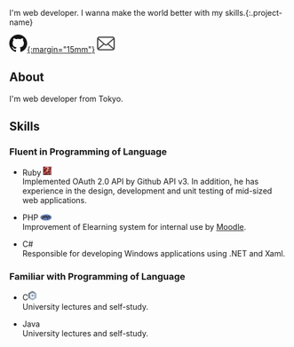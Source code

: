 
I'm web developer.  I wanna make the world better with my skills.{:.project-name}

[![Github](./img/GitHub-Mark-32px.png){:margin="15mm"}](https://github.com/yutosasaki)
[![Mail](./img/Mail-32px.png)](yuto.sasaki19@gmail.com)

## About

I'm web developer from Tokyo.

## Skills

### Fluent in Programming of Language

* Ruby <img src="./img/ruby_logo.png" width="15mm" />  
Implemented OAuth 2.0 API by Github API v3. In addition, he has experience in the design, development and unit testing of mid-sized web applications.

* PHP <img src="./img/php_logo.png" width="20mm" />  
Improvement of Elearning system for internal use by [Moodle](https://moodle.org/).

* C#  
Responsible for developing Windows applications using .NET and Xaml.

### Familiar with Programming of Language

* C<img src="./img/c_logo.svg" width="15mm" />  
University lectures and self-study.

* Java  
University lectures and self-study.